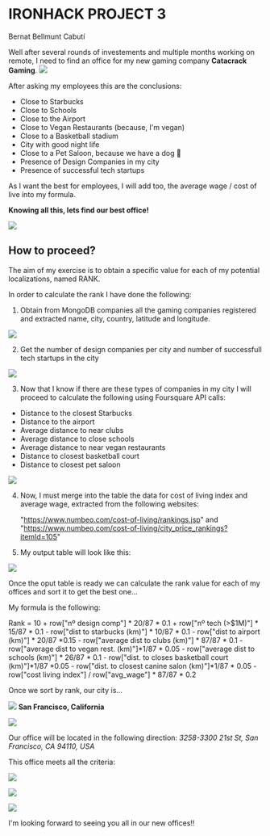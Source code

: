 # IRONHACK PROJECT 3
Bernat Bellmunt Cabutí

Well after several rounds of investements and multiple months working on remote, I need to find an office for my new gaming company **Catacrack Gaming**.
![](images/future-gaming.gif)


After asking my employees this are the conclusions:
 
- Close to Starbucks
- Close to Schools
- Close to the Airport
- Close to Vegan Restaurants (because, I'm vegan)
- Close to a Basketball stadium
- City with good night life
- Close to a Pet Saloon, because we have a dog 🐶
- Presence of Design Companies in my city
- Presence of successful tech startups

As I want the best for employees, I will add too, the average wage / cost of live into my formula.

**Knowing all this, lets find our best office!**

![](images/E3xX.gif)


## How to proceed?

The aim of my exercise is to obtain a specific value for each of my potential localizations, named RANK.

In order to calculate the rank I have done the following:
1. Obtain from MongoDB companies all the gaming companies registered and extracted name, city, country, latitude and longitude.

![](images/Screenshot%202022-10-31%20at%2018.36.43.png)



2. Get the number of design companies per city and number of successfull tech startups in the city

![](images/Screenshot%202022-10-31%20at%2018.38.09.png)



3. Now that I know if there are these types of companies in my city I will proceed to calculate the following using Foursquare API calls:
- Distance to the closest Starbucks
- Distance to the airport
- Average distance to near clubs
- Average distance to close schools
- Average distance to near vegan restaurants
- Distance to closest basketball court
- Distance to closest pet saloon

![](images/Screenshot%202022-10-31%20at%2018.42.12.png)


4. Now, I must merge into the table the data for cost of living index and average wage, extracted from the following websites:

    "https://www.numbeo.com/cost-of-living/rankings.jsp" and "https://www.numbeo.com/cost-of-living/city_price_rankings?itemId=105"


5. My output table will look like this:

![](images/Screenshot%202022-10-31%20at%2018.44.54.png)


Once the oput table is ready we can calculate the rank value for each of my offices and sort it to get the best one...

My formula is the following:

Rank =  10 + row["nº design comp"] * 20/87 * 0.1 + row["nº tech (>$1M)"] * 15/87 * 0.1 - row["dist to starbucks (km)"] * 10/87 * 0.1 - row["dist to airport (km)"] * 20/87 *0.15 - row["average dist to clubs (km)"] * 87/87 * 0.1 - row["average dist to vegan rest. (km)"]*1/87 * 0.05 - row["average dist to schools (km)"] * 26/87 * 0.1 - row["dist. to closes basketball court (km)"]*1/87 *0.05 - row["dist. to closest canine salon (km)"]*1/87 * 0.05 - row["cost living index"] / row["avg_wage"] * 87/87 * 0.2

Once we sort by rank, our city is...

![](images/San_Francisco_from_the_Marin_Headlands_in_August_2022.jpeg)
**San Francisco, California**

![](images/Screenshot%202022-10-31%20at%2018.49.48.png)

Our office will be located in the following direction:
*3258-3300 21st St, San Francisco, CA 94110, USA*

This office meets all the criteria:

![](images/Screenshot%202022-10-31%20at%2018.51.48.png)

![](images/Screenshot%202022-10-31%20at%2018.53.02.png)

![](images/Screenshot%202022-10-31%20at%2018.54.21.png)

I'm looking forward to seeing you all in our new offices!!